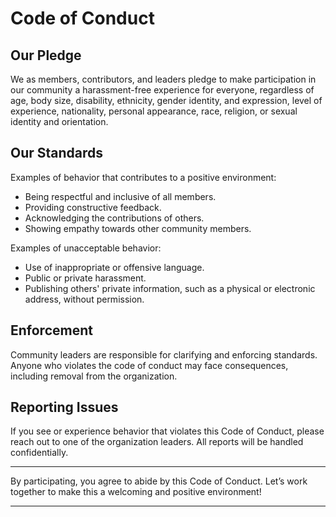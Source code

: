 # Code of Conduct

## Our Pledge

We as members, contributors, and leaders pledge to make participation in our community a harassment-free experience for everyone, regardless of age, body size, disability, ethnicity, gender identity, and expression, level of experience, nationality, personal appearance, race, religion, or sexual identity and orientation.

## Our Standards

Examples of behavior that contributes to a positive environment:
- Being respectful and inclusive of all members.
- Providing constructive feedback.
- Acknowledging the contributions of others.
- Showing empathy towards other community members.

Examples of unacceptable behavior:
- Use of inappropriate or offensive language.
- Public or private harassment.
- Publishing others' private information, such as a physical or electronic address, without permission.

## Enforcement

Community leaders are responsible for clarifying and enforcing standards. Anyone who violates the code of conduct may face consequences, including removal from the organization.

## Reporting Issues

If you see or experience behavior that violates this Code of Conduct, please reach out to one of the organization leaders. All reports will be handled confidentially.

---

By participating, you agree to abide by this Code of Conduct. Let’s work together to make this a welcoming and positive environment!

---
